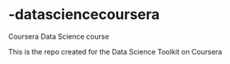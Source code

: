 # -datasciencecoursera
Coursera Data Science course

This is the repo created for the Data Science Toolkit on Coursera
